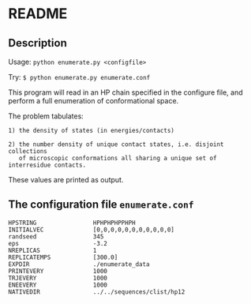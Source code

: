 # README


## Description 

 
Usage: `python enumerate.py <configfile>`

Try:  `$ python enumerate.py enumerate.conf`

This program will read in an HP chain specified in the configure file,
and perform a full enumeration of conformational space.

The problem tabulates:

    1) the density of states (in energies/contacts)

    2) the number density of unique contact states, i.e. disjoint collections
       of microscopic conformations all sharing a unique set of interresidue contacts. 

These values are printed as output.


## The configuration file `enumerate.conf`

```
HPSTRING                HPHPHPHPPHPH
INITIALVEC              [0,0,0,0,0,0,0,0,0,0,0]
randseed                345
eps                     -3.2
NREPLICAS               1
REPLICATEMPS            [300.0]
EXPDIR                  ./enumerate_data
PRINTEVERY              1000
TRJEVERY                1000
ENEEVERY                1000
NATIVEDIR               ../../sequences/clist/hp12
```
